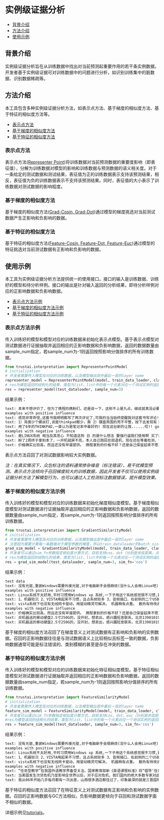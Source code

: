# 实例级证据分析
* [背景介绍](###背景介绍)
* [方法介绍](###方法介绍)
* [使用示例](###使用示例)

## 背景介绍
实例级证据分析旨在从训练数据中找出对当前预测起重要作用的若干条实例数据。开发者基于实例级证据可对训练数据中的问题进行分析，如识别训练集中的脏数据、识别数据稀疏等。<br>
## 方法介绍
本工具包含多种实例级证据分析方法，如表示点方法、基于梯度的相似度方法、基于特征的相似度方法等。
* [表示点方法](###表示点方法)
* [基于梯度的相似度方法](###基于梯度的相似度方法)
* [基于特征的相似度方法](###基于特征的相似度方法)

### 表示点方法
表示点方法([Representer Point](https://proceedings.neurips.cc/paper/2018/file/8a7129b8f3edd95b7d969dfc2c8e9d9d-Paper.pdf))将训练数据对当前预测数据的重要度影响（即表征值），分解为训练数据对模型的影响和训练数据与预测数据的语义相关度。对于一条给定的测试数据和测试结果，表征值为正的训练数据表示支持该预测结果，相反，表征值为负的训练数据表示不支持该预测结果。同时，表征值的大小表示了训练数据对测试数据的影响程度。

### 基于梯度的相似度方法
基于梯度的相似度方法([Grad-Cosin, Grad-Dot](https://proceedings.neurips.cc/paper/2019/hash/c61f571dbd2fb949d3fe5ae1608dd48b-Abstract.html))通过模型的梯度挑选对当前测试数据产生正影响和负影响的数据。


### 基于特征的相似度方法
基于特征的相似度方法([Feature-Cosin, Feature-Dot, Feature-Euc](https://arxiv.org/abs/2104.04128))通过模型的特征挑选对当前测试数据有正影响和负影响的数据。

## 使用示例
本工具为实例级证据分析方法提供统一的使用接口。接口的输入是训练数据、训练好的模型和待分析样例。接口的输出是针对输入返回的分析结果，即待分析样例对应的正影响数据和负影响数据。
* [表示点方法示例](###表示点方法示例)
* [基于梯度的相似度方法示例](###基于梯度的相似度方法示例)
* [基于特征的相似度方法示例](###基于特征的相似度方法示例)


### 表示点方法示例
传入训练好的模型和模型对应的训练数据来初始化表示点模型。基于表示点模型对测试数据进行证据抽取并返回相应的正影响数据和负影响数据，返回的数据数量由sample_num指定，若sample_num为-1则返回按照影响分值排序的所有训练数据。

```python
from trustai.interpretation import RepresenterPointModel
# initialization
# 开发者需要传入模型及对应的训练数据，以及模型输出层中最后一层的layer name
representer_model = RepresenterPointModel(model, train_data_loader, classifier_layer_name="classifier")
# res为模型返回的结构化的结果，类型为list。list中的每一个元素对应一个测试实例的返回结果，该结果包括预测标签，正影响数据的索引，负影响数据的索引，正影响数据的分值和负影响数据的分值。
res = representer_model(test_dataloader, sample_num=3)
```

结果示例：
```txt
text: 本来不想评价了，但为了携程的携粉们，还是说一下，这称不上是九点，细说就真没必要了，就一个字：差	predict label: 0
examples with positive influence
text: 感觉非常奇怪,这套书我明明都写了两次评论了,可我的当当始终提醒我对这套书写评论!晕啊!这是套很好的书,也不用我写几次评论吧!	gold label: 1	score: 0.03509485349059105
text: 1）背面少个螺丝钉,说是thinkpad都少，靠 2）键盘周围的壳不平整，按下去发现有：“滋啦滋啦”声音，我才意识到，那是个双面胶，按下去就不上来了，过会儿还是回弹上来，很明显仅靠双面胶是 粘不住的，你还不如拿502呢，起码这样粘得严实还能让我心里舒服（但是这样只是弥补质量问题），何必还弄个滋啦兹啦的声音，多闹心啊，（还有一地方用了双面胶，我换内存的时候发现键盘下部盖子左侧打不开，一直不敢用力	gold label: 1	score: 0.03008783608675003
text: 用了6年的THINKPAD,一直认为是笔记本中最好的! 现在这台新的让我......哎!!	gold label: 0	score: 0.029884012416005135
examples with negative influence
text: 是LINUX系统 相当及其恶心 不知道这狗 日 的是什么想法 要强行逼我们使用啊 买了两台电脑 一个事VISTA系统 一个 是 LINUX 就没见一个XP的 网上销售这东西 最重要的是打架尽量不要涉及到售后服务这块 尽量是都搞好了相安无事 其实网上的售后服务比没有售后服务还差劲 我的THINKPAD SL400就是因为换货期间以为是键盘小问题就懒得换了	gold label: 1	score: -0.07112707197666168
text: 盼了2周终于拿到本了，一开机就屏不亮，本人自己跑回总部退机，现在还在等着检测，说要等上15个工作日，呵呵，买个电脑容易吗？时间浪费的起吗？请问？	gold label: 0	score: -0.07233154773712158
text: 价格确实比较高，而且还没有早餐提供。 携程拿到的价格不好？还是自己保留起来不愿意让利给我们这些客户呢？ 到前台搞价格，430就可以了。	gold label: 1	score: -0.08243595063686371
```


表示点方法召回了对测试数据影响较大实例数据。

*注：在真实情况下，众包标注的语料通常掺杂噪音（标注错误），易干扰模型预测。表示点方法倾向于召回梯度较大的训练数据，因此开发者不仅可以使用实例级证据分析方法了解模型行为，也可以通过人工检测标注数据错误，提升模型效果。*


### 基于梯度的相似度方法示例
传入训练好的模型和模型对应的训练数据来初始化梯度相似度模型。基于梯度相似度模型对测试数据进行证据抽取并返回相应的正影响数据和负影响数据，返回的数据数量由sample_num指定，若sample_num为-1则返回按照影响分值排序的所有训练数据。

```python
from trustai.interpretation import GradientSimilarityModel
# initialization
# 开发者需要传入模型及对应的训练数据，以及模型输出层中最后一层的layer name
# 注意因为需要计算每一条数据对于模型参数的梯度，所以train_dataloader的batch_size需要设置为1，测试数据对应的dataloader的batch_size也需为1
grad_sim_model = GradientSimilarityModel(model, train_data_loader, classifier_layer_name="classifier")
# 开发者可以通过sim_fn参数指定相似度计算方式，目前支持cos、dot（分别是余弦距离，点积距离）
# res为模型返回的结构化的结果，类型为list。list中的每一个元素对应一个测试实例的返回结果，该结果包括预测标签，正影响数据的索引，负影响数据的索引，正影响数据的分值和负影响数据的分值。
res = grad_sim_model(test_dataloader, sample_num=3, sim_fn='cos')
```

结果示例：
```txt
test data
text: 没有光驱,重装Windows需要外接光驱,对于电脑新手会很麻烦(没什么人会用Linux吧)	predict label: 0
examples with positive influence
text: Linux系统不太好用,平时习惯用Windows xp 系统,一下子用这个系统感觉很不习惯,建议开发或预装Windows xp系统.	gold label: 0	score: 0.9395108222961426
text: 1、机器较沉 2、VISTA用起来不习惯，且占系统较多 3、音频插口、右前侧的二个USB口在用鼠标时感觉手靠得太近了	gold label: 0	score: 0.9355786442756653
text: vista系统下也没有无线网卡驱动，用驱动精灵可解决。 机器稍有点重。 散热有待改进。	gold label: 0	score: 0.9349631071090698
examples with negative influence
text: 价格确实比较高，而且还没有早餐提供。 携程拿到的价格不好？还是自己保留起来不愿意让利给我们这些客户呢？ 到前台搞价格，430就可以了。	gold label: 1	score: -0.49774348735809326
text: 买机器送的移动硬盘2.5寸250G的，没开封，想卖出，感兴趣短息联系，北京13901019711	gold label: 1	score: -0.5244823694229126
text: 买机器送的移动硬盘2.5寸250G的，没开封，想卖出，感兴趣短息联系，北京13901019711	gold label: 0	score: -0.5244823694229126
```


基于梯度的相似度方法召回了在梯度意义上对测试数据有正影响和负影响的实例数据。召回的正影响数据往往是与测试数据语义上比较相似且标签一致的数据，负影响数据通常可能是标注错误的、类别模糊的甚至是存在冲突的数据。

### 基于特征的相似度方法示例
传入训练好的模型和模型对应的训练数据来初始化特征相似度模型。基于特征相似度模型对测试数据进行证据抽取并返回相应的正影响数据和负影响数据，返回的数据数量由sample_num指定，若sample_num为-1则返回按照影响分值排序的所有训练数据。

```python
from trustai.interpretation import FeatureSimilarityModel
# initialization
# 开发者需要传入模型及对应的训练数据，以及模型输出层中最后一层的layer name
feature_sim_model = FeatureSimilarityModel(model, train_data_loader, classifier_layer_name="classifier")
# 开发者可以通过sim_fn参数指定相似度计算方式，目前支持cos、dot、euc（分别是余弦距离，点积距离和欧式距离）
#res为模型返回的结构化的结果，类型为list。list中的每一个元素对应一个测试实例的返回结果，该结果包括预测标签，正影响数据的索引，负影响数据的索引，正影响数据的分值和负影响数据的分值。
res = feature_sim_model(test_dataloader, sample_num=3, sim_fn='cos')
```

结果示例：
```txt
text: 没有光驱,重装Windows需要外接光驱,对于电脑新手会很麻烦(没什么人会用Linux吧)	predict label: 0
examples with positive influence
text: Linux系统不太好用,平时习惯用Windows xp 系统,一下子用这个系统感觉很不习惯,建议开发或预装Windows xp系统.	gold label: 0	score: 0.9393996000289917
text: 1、机器较沉 2、VISTA用起来不习惯，且占系统较多 3、音频插口、右前侧的二个USB口在用鼠标时感觉手靠得太近了	gold label: 0	score: 0.9354583621025085
text: vista系统下也没有无线网卡驱动，用驱动精灵可解决。 机器稍有点重。 散热有待改进。	gold label: 0	score: 0.9348428249359131
examples with negative influence
text: “任务型教学”在我国外语教学界备受关注。国家教育部新《英语课程标准》将“倡导‘任务型’的教学途径，培养学生综合语言运用能力”写入教学建议。任务型教学被视为改革我国传统外语教学的良方。本书立足我国外语教学现状，全面分析了“任务型教学”的理论和实践基础、以实例说明“任务型教学”的具体操作步骤。为广大一线英语教师提供了教学和研究参考。	gold label: 1	score: -0.12422356754541397
text: 当美国发生次贷危机乃至影响全世界以后，对于应对危机，我们国内的绝大多数专家对此都异口同声，观点基本雷同，而且又莫衷一是，人云亦云，本书的作者以其独特的视觉和丰富的知识，在书中告诉我们这次危机的来龙去脉，我们国家应该以怎样的方式去直面这次危机，如何转危为安，化危为机；作为普通读者也能从书中领会到一些对自己有益的知识。读完这本书以后，你更能体会到一种不一样的思维，非常值得一读。	gold label: 1	score: -0.128561332821846
text: 我从06年开始几乎每月都有一次出差，山西很多酒店都住过了，印象最深的就是三晋国际，其他还有龙城国际，华苑宾馆，黄河京都，还有一个叫什么交通大厦的，下面我对这些酒店做个最真实、准确地点评： 三晋国际——这是我认为最让太原市骄傲的酒店，我们衡量一个酒店的最直接的就是你能够得到什么服务，在这家酒店里，我感觉到了家一般的照顾，第一次来这里，感冒了，嘴里冷不丁说了一句，服务生就听到了，然后熬了一碗姜汤到我房间，当然也是免费的，很感动；洗澡时，一不小心摔倒了，副总经理、总监等等都慰问了我，其实这也不完全是酒店的错，但是从那以后，我发现每个房间浴室都放置了防滑垫和塑料拖鞋；有一次我把袜子之类的放在洗手间了，谁知道我回来后竟然发现服务员帮我免费清洗了，还把我不小心掰断的心爱的梳子还用胶给我粘好了，还留了言给我，真的很让我意外也有点不敢相信！对一个出差特别频繁，时间特别紧张的人来说，办理入住和退房就是一个最让人烦躁的时间，但是我算过了，三晋国际前台办理退房、入住的时间没有超过一分钟！！！在北京都很难有这样的待遇！其他的，比如前台接待、门厅服务之类的就不用说了，真的很好； 当然我也有建议：1、酒店的被子能否换厚一点的，冬天冷啊；2、一些房间的电话没有免提，不是很方便；3、外面的电话打不进来，可能是酒店为了安全考虑吧，但还是希望能够有外线拨入的功能。 龙城国际——不知道五星级是谁给的评价？！酒店一般，还不如华苑宾馆，无法容忍的是，前台接待服务态度太差了！唯一的优点是，早餐挺好吃。 华苑宾馆——06、07年都挺好的，今天偶尔又住了一下，发现时间长了，枕头、被子不是很干净，其他倒是挺好的，服务态度、环境都还不错，早餐有点单一。 黄河京都——地方太偏了！看起来挺好，住进去不咋地，无法容忍的是，也给大家提个醒，我退房的时间整整用了29分钟，快半个钟头了，我差点晕倒！结帐的服务员只顾打电话，不理我。 交通大厦——噩梦般的酒店，我再也不会住了！！隔音效果太差，还不幸地让我听到了隔壁小两口的闺房密语，哈哈，让我坐噩梦的是，半夜不知道什么单位来查房，从好多房间带走了好多女孩子，好怕怕地说……还有就是前台一个戴眼镜的，白白的女孩子，态度可真差啊，郁闷！ 太原还有好多酒店，可能我不会一一住到，但还是希望所有的酒店都能够像三晋国际一样，给山西人长脸！	gold label: 1	score: -0.17390453815460205
```


基于特征的相似度方法召回了在特征意义上对测试数据有正影响和负影响的实例数据。召回的正影响数据与GC方法相似，负影响数据更倾向于召回和测试数据字面不相似的数据。


详细示例见[tutorials](../../../tutorials/interpretation/example_level/)。
